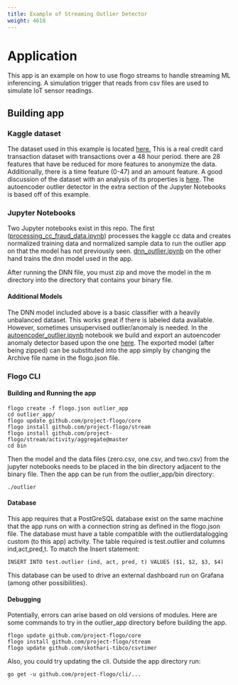 ```yaml
---
title: Example of Streaming Outlier Detector
weight: 4618
---
```


# Application
This app is an example on how to use flogo streams to handle streaming ML inferencing.  A simulation trigger that reads from csv files are used to simulate IoT sensor readings.

## Building app
### Kaggle dataset

The dataset used in this example is located [here.](https://www.kaggle.com/mlg-ulb/creditcardfraud/data)  This is a real credit card transaction dataset with transactions over a 48 hour period. there are 28 features that have be reduced for more features to anonymize the data.  Additionally, there is a time feature (0-47) and an amount feature.  A good discussion of the dataset with an analysis of its properties is [here](https://www.datascience.com/blog/fraud-detection-with-tensorflow).  The autoencoder outlier detector in the extra section of the Jupyter Notebooks is based off of this example.

### Jupyter Notebooks
Two Jupyter notebooks exist in this repo.  The first ([processing_cc_fraud_data.ipynb](processing_cc_fraud_data.ipynb)) processes the kaggle cc data and creates normalized training data and normalized sample data to run the outlier app on that the model has not previously seen.  [dnn_outlier.ipynb](dnn_outlier.ipynb) on the other hand trains the dnn model used in the app.

After running the DNN file, you must zip and move the model in the m directory into the directory that contains your binary file.

#### Additional Models
The DNN model included above is a basic classifier with a heavily unbalanced dataset.  This works great if there is labeled data available.  However, sometimes unsupervised outlier/anomaly is needed.  In the [autoencoder_outlier.ipynb](autoencoder_outlier.ipynb) notebook we build and export an autoencoder anomaly detector based upon the one [here](https://www.datascience.com/blog/fraud-detection-with-tensorflow).  The exported model (after being zipped) can be substituted into the app simply by changing the Archive file name in the flogo.json file.

### Flogo CLI
#### Building and Running the app
```
flogo create -f flogo.json outlier_app
cd outlier_app/
flogo update github.com/project-flogo/core
flogo install github.com/project-flogo/stream
flogo install github.com/project-flogo/stream/activity/aggregate@master
cd bin
```
Then the model and the data files (zero.csv, one.csv, and two.csv) from the jupyter notebooks needs to be placed in the bin directory adjacent to the binary file.  Then the app can be run from the outlier_app/bin directory:
```
./outlier
```
#### Database

This app requires that a PostGreSQL database exist on the same machine that the app runs on with a connection string as defined in the flogo.json file.  The database must have a table compatible with the outlierdatalogging custom (to this app) activity.  The table required is test.outlier and columns ind,act,pred,t. To match the Insert statement:
```
INSERT INTO test.outlier (ind, act, pred, t) VALUES ($1, $2, $3, $4)
```
This database can be used to drive an external dashboard run on Grafana (among other possibilities).

#### Debugging
Potentially, errors can arise based on old versions of modules.  Here are some commands to try in the outlier_app directory before building the app.
```
flogo update github.com/project-flogo/core
flogo install github.com/project-flogo/stream
flogo update github.com/skothari-tibco/csvtimer
```

Also, you could try updating the cli.  Outside the app directory run:
```
go get -u github.com/project-flogo/cli/...
```

